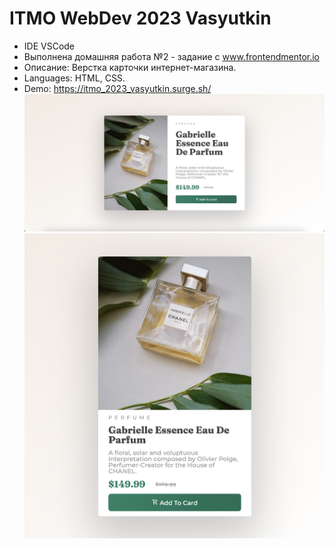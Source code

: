 # ITMO WebDev 2023 Vasyutkin

- IDE VSCode
- Выполнена домашняя работа №2 - задание с www.frontendmentor.io
- Описание: Верстка карточки интернет-магазина.
- Languages: HTML, CSS.
- Demo: https://itmo_2023_vasyutkin.surge.sh/
  <img src="img/screen.png">
  <img src="img/screen_mobile.png">
